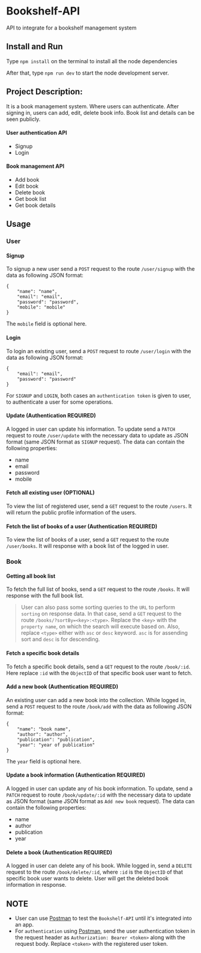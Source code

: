 # Bookshelf-API
API to integrate for a bookshelf management system

## Install and Run
Type `npm install` on the terminal to install all the node dependencies

After that, type `npm run dev` to start the node development server.

## Project Description: 
It is a book management system. Where users can authenticate. After signing in, users can add, edit, delete book info. Book list and details can be seen publicly.
#### User authentication API
* Signup
* Login
#### Book management API
* Add book
* Edit book
* Delete book
* Get book list
* Get book details

## Usage
### User
#### Signup
To signup a new user send a `POST` request to the route `/user/signup` with the data as following JSON format:
``` 
{
    "name": "name",
    "email": "email",
    "password": "password",
    "mobile": "mobile"
} 
```
The `mobile` field is optional here.

#### Login
To login an existing user, send a `POST` request to route `/user/login` with the data as following JSON format:
```
{
    "email": "email",
    "password": "password"
}
```

For `SIGNUP` and `LOGIN`, both cases an `authentication token` is given to user, to authenticate a user for some operations.

#### Update (Authentication REQUIRED)
A logged in user can update his information. To update send a `PATCH` request to route `/user/update` with the necessary data to update as JSON format (same JSON format as `SIGNUP` request). The data can contain the following properties:
* name
* email
* password
* mobile

#### Fetch all existing user (OPTIONAL)
To view the list of registered user, send a `GET` request to the route `/users`. It will return the public profile information of the users.

#### Fetch the list of books of a user (Authentication REQUIRED)
To view the list of books of a user, send a `GET` request to the route `/user/books`. It will response with a book list of the logged in user.


### Book
#### Getting all book list
To fetch the full list of books, send a `GET` request to the route `/books`. It will response with the full book list.
> User can also pass some sorting queries to the `URL` to perform `sorting` on response data. In that case, send a `GET` request to the route `/books/?sortBy=<key>:<type>`. Replace the `<key>` with the `property name`, on which the search will execute based on. Also, replace `<type>` either with `asc` or `desc` keyword. `asc` is for assending sort and `desc` is for descending.

#### Fetch a specific book details
To fetch a specific book details, send a `GET` request to the route `/book/:id`. Here replace `:id` with the `ObjectID` of that specific book user want to fetch.

#### Add a new book (Authentication REQUIRED)
An existing user can add a new book into the collection. While logged in, send a `POST` request to the route `/book/add` with the data as following JSON format:
```
{
    "name": "book name",
    "author": "author",
    "publication": "publication",
    "year": "year of publication"
}

```
The `year` field is optional here.

#### Update a book information (Authentication REQUIRED)
A logged in user can update any of his book information. To update, send a `PATCH` request to route `/book/update/:id` with the necessary data to update as JSON format (same JSON format as `Add new book` request). The data can contain the following properties:
* name
* author
* publication
* year

#### Delete a book (Authentication REQUIRED)
A logged in user can delete any of his book. While logged in, send a `DELETE` request to the route `/book/delete/:id`, where `:id` is the `ObjectID` of that specific book user wants to delete. User will get the deleted book information in response.


## NOTE
* User can use [Postman](https://www.postman.com/) to test the `Bookshelf-API` until it's integrated into an app. 
* For `authentication` using [Postman](https://www.postman.com/), send the user authentication token in the request header as `Authorization: Bearer <token>` along with the request body. Replace `<token>` with the registered user token.
